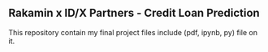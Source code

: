 ## **Rakamin x ID/X Partners - Credit Loan Prediction** ##

This repository contain my final project files include (pdf, ipynb, py) file on it.

